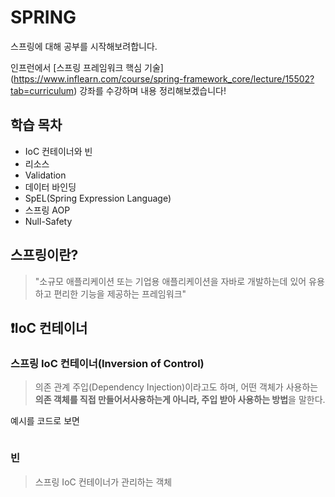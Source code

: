 # SPRING

스프링에 대해 공부를 시작해보려합니다.

인프런에서 [스프링 프레임워크 핵심 기술] (https://www.inflearn.com/course/spring-framework_core/lecture/15502?tab=curriculum) 강좌를 수강하며 내용 정리해보겠습니다!

## 학습 목차
- IoC 컨테이너와 빈
- 리소스
- Validation
- 데이터 바인딩
- SpEL(Spring Expression Language)
- 스프링 AOP
- Null-Safety

## 스프링이란?
> "소규모 애플리케이션 또는 기업용 애플리케이션을 자바로 개발하는데 있어 유용하고 편리한 기능을 제공하는 프레임워크"

## ❗️IoC 컨테이너

### 스프링 IoC 컨테이너(Inversion of Control)

> 의존 관계 주입(Dependency Injection)이라고도 하며, 어떤 객체가 사용하는 **의존 객체를 직접 만들어서사용하는게 아니라, 주입 받아 사용하는 방법**을 말한다.

예시를 코드로 보면

```java #문법 표시

```

### 빈
> 스프링 IoC 컨테이너가 관리하는 객체

